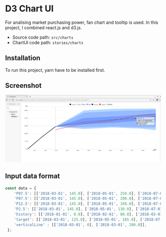 # D3 Chart UI
For analising market purchasing power, fan chart and tooltip is used.
In this project, I combined react.js and d3.js.
* Source code path: `src/charts`
* ChartUI code path: `stories/charts`

## Installation

To run this project, yarn have to be installed first.

## Screenshot
![alt text](https://github.com/crystalmanner/react-d3-tooltip-project/blob/master/screenshot/Screenshot.png)

## Input data format
```typescript
const data = {
    'P97.5': [['2018-03-01', 145.0], ['2018-05-01', 250.0], ['2018-07-01', 260.0], ['2018-09-01', 262.0], ['2018-10-01', 262.0]],
    'P87.5': [['2018-03-01', 145.0], ['2018-05-01', 200.0], ['2018-07-01', 210.0], ['2018-09-01', 222.0], ['2018-10-01', 230.0]],
    'P12.5': [['2018-03-01', 145.0], ['2018-05-01', 160.0], ['2018-07-01', 170.0], ['2018-09-01', 185.0], ['2018-10-01', 182.0]],
    'P2.5': [['2018-03-01', 145.0], ['2018-05-01', 130.0], ['2018-07-01', 140.0], ['2018-09-01', 132.0], ['2018-10-01', 122.0]],
    'history': [['2018-01-01', 0.0], ['2018-02-01', 80.0], ['2018-03-01', 145.0], ['2018-05-01', 175.0], ['2018-07-01', 190.0], ['2018-09-01', 200.0], ['2018-10-01', 212.0]],
    'target': [['2018-03-01', 125.0], ['2018-05-01', 165.0], ['2018-07-01', 185.0], ['2018-09-01', 220.0], ['2018-10-01', 225.0]],
    'verticalLine' : [['2018-03-01', 0], ['2018-03-01', 280.0]],
 };
```
